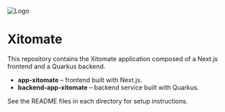 ![Logo](https://github.com/marcgarmen/xitomate-2/assets/96226d2a-a4a7-42e6-80ee-b5de4f05fa69)

# Xitomate

This repository contains the Xitomate application composed of a Next.js frontend and a Quarkus backend.

- **app-xitomate** – frontend built with Next.js.
- **backend-app-xitomate** – backend service built with Quarkus.

See the README files in each directory for setup instructions.

